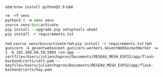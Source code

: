 use `brew install python@3.9`
use 

```python
rm -rf venv
python3.9 -m venv venv
source venv/bin/activate
pip install --upgrade pip setuptools wheel
pip install -r requirements.txt
```

run `source venv/bin/activate`
run `pip install -r requirements.txt`
run `gunicorn -k geventwebsocket.gunicorn.workers.GeventWebSocketWorker -w 1 -b 192.168.68.50:5003 run:app --certfile=/Users/julienchapron/Documents/RESEAU_MESH_ESP32/app/flask-backend/certs/cert.pem --keyfile=/Users/julienchapron/Documents/RESEAU_MESH_ESP32/app/flask-backend/certs/key.pem`